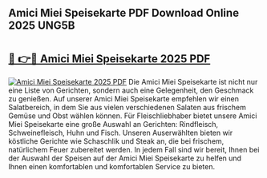 ## Amici Miei Speisekarte PDF Download Online 2025 UNG5B

# <h2><a href="http://gc6vh0.nevu.top/?p=Amici+Miei+Speisekarte">🔗 👉🔴 Amici Miei Speisekarte 2025 PDF</a></h2>

[![Amici Miei Speisekarte 2025 PDF](https://i.imgur.com/dBaPXMq.png)](http://gc6vh0.nevu.top/?p=Amici+Miei+Speisekarte)
Die Amici Miei Speisekarte ist nicht nur eine Liste von Gerichten, sondern auch eine Gelegenheit, den Geschmack zu genießen. Auf unserer Amici Miei Speisekarte empfehlen wir einen Salatbereich, in dem Sie aus vielen verschiedenen Salaten aus frischem Gemüse und Obst wählen können. Für Fleischliebhaber bietet unsere Amici Miei Speisekarte eine große Auswahl an Gerichten: Rindfleisch, Schweinefleisch, Huhn und Fisch. Unseren Auserwählten bieten wir köstliche Gerichte wie Schaschlik und Steak an, die bei frischem, natürlichem Feuer zubereitet werden. In jedem Fall sind wir bereit, Ihnen bei der Auswahl der Speisen auf der Amici Miei Speisekarte zu helfen und Ihnen einen komfortablen und komfortablen Service zu bieten.
